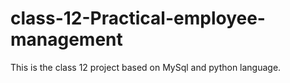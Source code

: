 # class-12-Practical-employee-management
 This is the class 12 project based on MySql and python language. 
